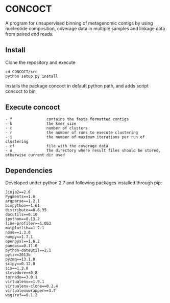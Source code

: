 CONCOCT
======

A program for unsupervised binning of metagenomic contigs by using nucleotide composition, 
coverage data in multiple samples and linkage data from paired end reads.

Install
-------
Clone the repository and execute
```
cd CONCOCT/src
python setup.py install
```
Installs the package concoct in default python path, and adds script concoct to bin

Execute concoct
-------
```
- f               contains the fasta formatted contigs
- k               the kmer size
- c               number of clusters
- r               the number of runs to execute clustering
- i               the number of maximum iterations per run of clustering
- cf              file with the coverage data
- o               The directory where result files should be stored, otherwise current dir used
```

Dependencies
-----------
Developed under python 2.7 and following packages installed through pip:
```
Jinja2==2.6
Pygments==1.6
argparse==1.2.1
biopython==1.61
distribute==0.6.35
docutils==0.10
ipython==0.13.2
line-profiler==1.0b3
matplotlib==1.2.1
nose==1.3.0
numpy==1.7.1
openpyxl==1.6.2
pandas==0.11.0
python-dateutil==2.1
pytz==2013b
pyzmq==13.1.0
scipy==0.12.0
six==1.3.0
stevedore==0.8
tornado==3.0.1
virtualenv==1.9.1
virtualenv-clone==0.2.4
virtualenvwrapper==3.7
wsgiref==0.1.2
```
